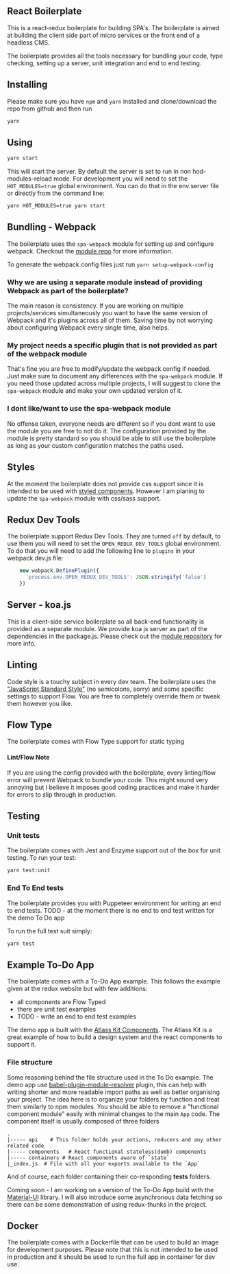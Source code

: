 ## React Boilerplate

This is a react-redux boilerplate for building SPA's. The boilerplate is aimed at building the client side part of micro services or the front end of a headless CMS.

The boilerplate provides all the tools necessary for bundling your code, type checking, setting up a server, unit integration and end to end testing.

## Installing

Please make sure you have `npm` and `yarn` installed and clone/download the repo from github and then run

```sh
yarn
```
## Using

```sh
yarn start
```

This will start the server. By default the server is set to run in non hod-modules-reload mode. For development you will need to set the `HOT_MODULES=true` global environment. You can do that in the env.server file or directly from the command line:

```sh
yarn HOT_MODULES=true yarn start
```

## Bundling - Webpack

The boilerplate uses the `spa-webpack` module for setting up and configure webpack. Checkout the [module repo](https://github.com/Colour-Full/spa-webpack) for more information.

To generate the webpack config files just run `yarn setup-webpack-config`

### Why we are using a separate module instead of providing Webpack as part of the boilerplate?

The   main reason is consistency. If you are working on multiple projects/services simultaneously you want to have the same version of Webpack and it's plugins across all of them. Saving time by not worrying about configuring Webpack every single time, also helps.

### My project needs a specific plugin that is not provided as part of the webpack module

That's fine you are free to modify/update the webpack config if needed. Just make sure to document any differences with the `spa-webpack` module. If you need those updated across multiple projects, I will suggest to clone the `spa-webpack` module and make your own updated version of it.

### I dont like/want to use the spa-webpack module

No offense taken, everyone needs are different so if you dont want to use the module you are free to not do it. The configuration provided by the module is pretty standard so you should be able to still use the boilerplate as long as your custom configuration matches the paths used.

## Styles
At the moment the boilerplate does not provide css support since it is intended to be used with [styled components](https://www.styled-components.com/). However I am planing to update the `spa-webpack` module with css/sass support.

## Redux Dev Tools

The boilerplate support Redux Dev Tools. They are turned `off` by default, to use them you will need to set the `OPEN_REDUX_DEV_TOOLS` global environment. To do that you will need to add the following line to `plugins` in your webpack.dev.js file:

```js
    new webpack.DefinePlugin({
      'process.env.OPEN_REDUX_DEV_TOOLS': JSON.stringify('false')
    })
```


## Server - koa.js

This is a client-side service boilerplate so all back-end functionality is provided as a separate module. We provide koa js server as part of the dependencies in the package.js.  Please check out the [module repository](https://github.com/Colour-Full/koa-server) for more info.


## Linting

Code style is a touchy subject in every dev team. The boilerplate uses the ["JavaScript Standard Style"](https://standardjs.com/) (no semicolons, sorry)  and some specific settings to support Flow. You are free to completely override them or tweak them however you like. 


## Flow Type

The boilerplate comes with Flow Type support for static typing


#### Lint/Flow Note 
If you are using the config provided with the boilerplate, every linting/flow error will prevent Webpack to bundle your code. This might sound very annoying but I believe it imposes good coding practices and make it harder for errors to slip through in production.

## Testing

### Unit tests

The boilerplate comes with Jest and Enzyme support out of the box for unit testing.
To run your test:

```sh
yarn test:unit
```

### End To End tests

The boilerplate provides you with Puppeteer environment for writing an end to end tests.
TODO - at the moment there is no end to end test written for the demo To Do app

To run the full test suit simply:

```sh
yarn test
```

## Example To-Do App

The boilerplate comes with a To-Do App example. This follows the example given at the redux website but with few additions:

- all components are Flow Typed
- there are unit test examples
- TODO - write an end to end test examples

The demo app is built with the [Atlass Kit Components](https://atlaskit.atlassian.com/). The Atlass Kit is a great example of how to build a design system and the react components to support it.

### File structure

Some reasoning behind the file structure used in the To Do example. The demo app use [babel-plugin-module-resolver](https://github.com/tleunen/babel-plugin-module-resolver) plugin, this can help with writing shorter and more readable import paths as well as better organising your project. The idea here is to organize your folders by function and treat them similarly to npm modules. You should be able to remove a "functional component module" easily with minimal changes to the main `App` code.
The component itself is usually composed of three folders
```
.
|----- api    # This folder holds your actions, reducers and any other related code
|----- components   # React functional stateless(dumb) components
|----- containers # React components aware of `state`
|_index.js  # File with all your exports available to the `App`
```

And of course, each folder containing their co-responding __tests__ folders.

Coming soon - I am working on a version of the To-Do App build with the [Material-UI](https://material-ui.com/) library. I will also introduce some asynchronous data fetching so there can be some demonstration of using redux-thunks in the project.


## Docker

The boilerplate comes with a Dockerfile that can be used to build an image for development purposes. Please note that this is not intended to be used in production and it should be used to run the full app in container for dev use.
